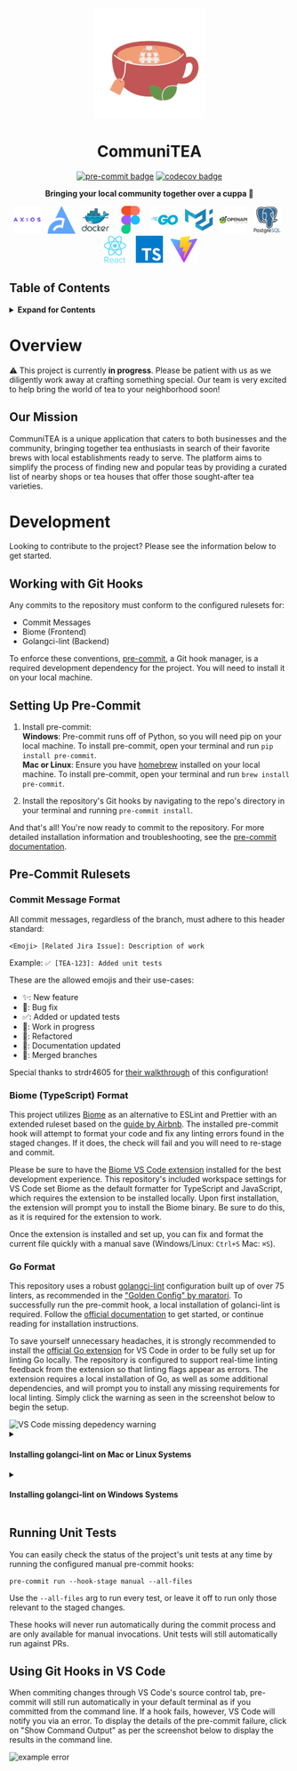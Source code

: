 <div align="center">

  <img src="frontend/public/CommuniteaLogo.svg" alt="CommuniTEA Logo" width="200"/>

  # CommuniTEA

  [![pre-commit badge](https://img.shields.io/badge/pre--commit-enabled-brightgreen?logo=pre-commit)](https://github.com/pre-commit/pre-commit) [![codecov badge](https://codecov.io/gh/CommuniTEAM/CommuniTEA/graph/badge.svg?token=NHX49WER68)](https://codecov.io/gh/CommuniTEAM/CommuniTEA)

  **Bringing your local community together over a cuppa 🍵**

  <img src="https://raw.githubusercontent.com/devicons/devicon/24f2a9e2a16401e681583ae7a494fad71df03fce/icons/axios/axios-plain-wordmark.svg" width="50" height="50" alt="Axios Logo" title="Axios">
  &nbsp;
  <img src="https://raw.githubusercontent.com/biomejs/biome/main/website/src/assets/svg/logomark.svg" width="50" height="50" alt="Biome Logo" title="Biome">
  &nbsp;
  <img src="https://raw.githubusercontent.com/devicons/devicon/55609aa5bd817ff167afce0d965585c92040787a/icons/docker/docker-original-wordmark.svg" width="50" height="50" alt="Docker Logo" title="Docker">
  &nbsp;
  <img src="https://raw.githubusercontent.com/devicons/devicon/55609aa5bd817ff167afce0d965585c92040787a/icons/figma/figma-original.svg" width="50" height="50" alt="Figma Logo" title="Figma">
  &nbsp;
  <img src="https://raw.githubusercontent.com/devicons/devicon/55609aa5bd817ff167afce0d965585c92040787a/icons/go/go-original-wordmark.svg" width="50" height="50" alt="Go Logo" title="Go">
  &nbsp;
  <img src="https://raw.githubusercontent.com/devicons/devicon/55609aa5bd817ff167afce0d965585c92040787a/icons/materialui/materialui-original.svg" width="50" height="50" alt="MaterialUI Logo" title="MaterialUI">
  &nbsp;
  <img src="https://raw.githubusercontent.com/devicons/devicon/24f2a9e2a16401e681583ae7a494fad71df03fce/icons/openapi/openapi-original-wordmark.svg" width="50" height="50" alt="OpenAPI Logo" title="OpenAPI">
  &nbsp;
  <img src="https://raw.githubusercontent.com/devicons/devicon/55609aa5bd817ff167afce0d965585c92040787a/icons/postgresql/postgresql-original-wordmark.svg" width="50" height="50" alt="PostgreSQL Logo" title="PostgreSQL">
  &nbsp;
  <img src="https://raw.githubusercontent.com/devicons/devicon/55609aa5bd817ff167afce0d965585c92040787a/icons/react/react-original-wordmark.svg" width="50" height="50" alt="React Logo" title="React">
  &nbsp;
  <img src="https://raw.githubusercontent.com/devicons/devicon/55609aa5bd817ff167afce0d965585c92040787a/icons/typescript/typescript-original.svg" width="50" height="50" alt="TypeScript Logo" title="TypeScript">
  &nbsp;
  <img src="https://raw.githubusercontent.com/devicons/devicon/24f2a9e2a16401e681583ae7a494fad71df03fce/icons/vitejs/vitejs-original.svg" width="50" height="50" alt="Vite Logo" title="Vite">

</div>

## Table of Contents

<details>
  <summary><b>Expand for Contents</b></summary>

- [CommuniTEA](#communitea)
  - [Table of Contents](#table-of-contents)
- [Overview](#overview)
  - [Our Mission](#our-mission)
- [Development](#development)
  - [Working with Git Hooks](#working-with-git-hooks)
  - [Setting Up Pre-Commit](#setting-up-pre-commit)
  - [Pre-Commit Rulesets](#pre-commit-rulesets)
    - [Commit Message Format](#commit-message-format)
    - [Biome (TypeScript) Format](#biome-typescript-format)
    - [Go Format](#go-format)
      - [Installing golangci-lint on Mac or Linux Systems](#installing-golangci-lint-on-mac-or-linux-systems)
      - [Installing golangci-lint on Windows Systems](#installing-golangci-lint-on-windows-systems)
  - [Running Unit Tests](#running-unit-tests)
  - [Using Git Hooks in VS Code](#using-git-hooks-in-vs-code)

</details>

# Overview

⚠️ This project is currently **in progress**. Please be patient with us as we diligently work away at crafting something special. Our team is very excited to help bring the world of tea to your neighborhood soon!

## Our Mission

CommuniTEA is a unique application that caters to both businesses and the community, bringing together tea enthusiasts in search of their favorite brews with local establishments ready to serve. The platform aims to simplify the process of finding new and popular teas by providing a curated list of nearby shops or tea houses that offer those sought-after tea varieties.

# Development

Looking to contribute to the project? Please see the information below to get started.

## Working with Git Hooks

Any commits to the repository must conform to the configured rulesets for:
- Commit Messages
- Biome (Frontend)
- Golangci-lint (Backend)

To enforce these conventions, [pre-commit](https://pre-commit.com/), a Git hook manager, is a required development dependency for the project. You will need to install it on your local machine.

## Setting Up Pre-Commit

1. Install pre-commit:<br>
**Windows**:
Pre-commit runs off of Python, so you will need pip on your local machine. To install pre-commit, open your terminal and run `pip install pre-commit`.<br>
**Mac or Linux**:
Ensure you have [homebrew](https://brew.sh/) installed on your local machine. To install pre-commit, open your terminal and run `brew install pre-commit`.<br>

2. Install the repository's Git hooks by navigating to the repo's directory in your terminal and running `pre-commit install`.

And that's all! You're now ready to commit to the repository.
For more detailed installation information and troubleshooting, see the [pre-commit documentation](https://pre-commit.com/#install).

## Pre-Commit Rulesets

### Commit Message Format

All commit messages, regardless of the branch, must adhere to this header standard:
```
<Emoji> [Related Jira Issue]: Description of work
```
Example: `✅ [TEA-123]: Added unit tests`

These are the allowed emojis and their use-cases:
- ✨: New feature
- 🐞: Bug fix
- ✅: Added or updated tests
- 🚧: Work in progress
- 🔨: Refactored
- 📝: Documentation updated
- 🤝: Merged branches

Special thanks to strdr4605 for [their walkthrough](https://strdr4605.com/commitlint-custom-commit-message-with-emojis) of this configuration!

### Biome (TypeScript) Format

This project utilizes [Biome](https://biomejs.dev/) as an alternative to ESLint and Prettier with an extended ruleset based on the [guide by Airbnb](https://github.com/airbnb/javascript). The installed pre-commit hook will attempt to format your code and fix any linting errors found in the staged changes. If it does, the check will fail and you will need to re-stage and commit.

Please be sure to have the [Biome VS Code extension](https://marketplace.visualstudio.com/items?itemName=biomejs.biome) installed for the best development experience. This repository's included workspace settings for VS Code set Biome as the default formatter for TypeScript and JavaScript, which requires the extension to be installed locally. Upon first installation, the extension will prompt you to install the Biome binary. Be sure to do this, as it is required for the extension to work.

Once the extension is installed and set up, you can fix and format the current file quickly with a manual save (Windows/Linux: `Ctrl+S`  Mac: `⌘S`).

### Go Format

This repository uses a robust [golangci-lint](https://golangci-lint.run/) configuration built up of over 75 linters, as recommended in the ["Golden Config" by maratori](https://gist.github.com/maratori/47a4d00457a92aa426dbd48a18776322). To successfully run the pre-commit hook, a local installation of golanci-lint is required. Follow the [official documentation](https://golangci-lint.run/usage/install/) to get started, or continue reading for installation instructions.

To save yourself unnecessary headaches, it is strongly recommended to install the [official Go extension](https://marketplace.visualstudio.com/items?itemName=golang.Go) for VS Code in order to be fully set up for linting Go locally. The repository is configured to support real-time linting feedback from the extension so that linting flags appear as errors. The extension requires a local installation of Go, as well as some additional dependencies, and will prompt you to install any missing requirements for local linting. Simply click the warning as seen in the screenshot below to begin the setup.

<img src="https://github.com/CommuniTEAM/CommuniTEA/assets/31549337/753ecd20-86e2-47b4-b4e3-cbbf3168424d" alt="VS Code missing depedency warning" height=100 width=450>

<details>
  <summary>

  #### Installing golangci-lint on Mac or Linux Systems

  </summary>

  **Mac**

  First, ensure you have [homebrew](https://brew.sh/) installed. Then, in your terminal, run:
  ```
  brew install golangci-lint
  brew upgrade golangci-lint
  ```

  **Linux**

  If your distro has Snap, you can simply run:
  ```
  sudo snap install golangci-lint
  ```
  Alternatively, you can manually install the binary by running:
  ```
  curl -sSfL https://raw.githubusercontent.com/golangci/golangci-lint/master/install.sh | sh -s v1.55.2
  ```

</details>
<details>
  <summary>

  #### Installing golangci-lint on Windows Systems

  </summary>

  Unfortunately installation on Windows is not as straightforward, as golangci-lint runs off of bash. If you do not already have a bash terminal, it is strongly recommended to install [Git for Windows](https://gitforwindows.org/) so that you have Git Bash available.

  In your bash terminal, install the golangci-lint binary by running:
  ```
  curl -sSfL https://raw.githubusercontent.com/golangci/golangci-lint/master/install.sh | sh -s v1.55.2
  ```

  **Important:** golangci-lint can *only* run in a terminal capable of handling bash scripts. The pre-commit hook for Go will not pass unless the bash script can be run.

  While you can absolutely run pre-commit and git commands in your installed bash terminal, it's not the only way. If you don't want to be forced into using your bash terminal for everything, it is possible to set up your system path such that bash scripts can be run successfully from any terminal, including Powershell.

  For bash scripts to work anywhere, you must reconfigure your system path in Windows. The path to the Git Bash terminal (`C:\Program Files\Git\cmd`) must be at the top of your system path and given priority over system32 as shown below:

  <img src="https://github.com/CommuniTEAM/CommuniTEA/assets/31549337/3fbd7d15-b76c-456a-b92d-a04413df0c8f" alt="example of Git Bash path at the root of system path">


  Instructions on how to change your system path can be found [here](https://www.architectryan.com/2018/03/17/add-to-the-path-on-windows-10/). Note: Changes to the path will go into effect after a PC reboot. You can check your current path in PowerShell with `$env:PATH`.

  For more information on why this is the necessary fix for bash commands, see [this thread](https://github.com/syntaqx/git-hooks/pull/3). TL;DR: It's because we have WSL installed (required for Docker) as part of system32 and WSL erroneously intercepts the bash commands.

</details>

## Running Unit Tests

You can easily check the status of the project's unit tests at any time by running the configured manual pre-commit hooks:
```
pre-commit run --hook-stage manual --all-files
```
Use the `--all-files` arg to run every test, or leave it off to run only those relevant to the staged changes.

These hooks will never run automatically during the commit process and are only available for manual invocations. Unit tests will still automatically run against PRs.

## Using Git Hooks in VS Code

When commiting changes through VS Code's source control tab, pre-commit will still run automatically in your default terminal as if you committed from the command line. If a hook fails, however, VS Code will notify you via an error. To display the details of the pre-commit failure, click on "Show Command Output" as per the screenshot below to display the results in the command line.

<img src="https://gitlab.com/tea-masters/communiTEA/uploads/20cb944e753e1823f0702918050a4540/Screenshot_2023-10-17_124748.png" alt="example error" height=150 width=425>
